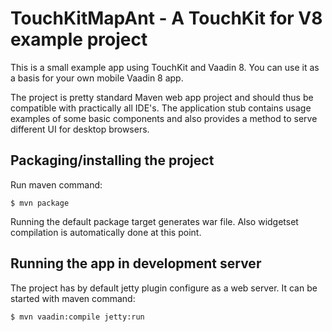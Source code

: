 # TouchKitMapAnt - A TouchKit for V8 example project

This is a small example app using TouchKit and Vaadin 8. You can use it as a basis for your own mobile Vaadin 8 app.

The project is pretty standard Maven web app project and should thus
be compatible with practically all IDE's. The application stub
contains usage examples of some basic components and also provides a
method to serve different UI for desktop browsers.

## Packaging/installing the project

Run maven command:

    $ mvn package

Running the default package target generates war file. Also
widgetset compilation is automatically done at this point.

## Running the app in development server

The project has by default jetty plugin configure as a web server. It
can be started with maven command:

    $ mvn vaadin:compile jetty:run
